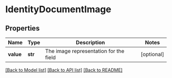 # IdentityDocumentImage

## Properties
Name | Type | Description | Notes
------------ | ------------- | ------------- | -------------
**value** | **str** | The image representation for the field | [optional] 

[[Back to Model list]](../README.md#documentation-for-models) [[Back to API list]](../README.md#documentation-for-api-endpoints) [[Back to README]](../README.md)


